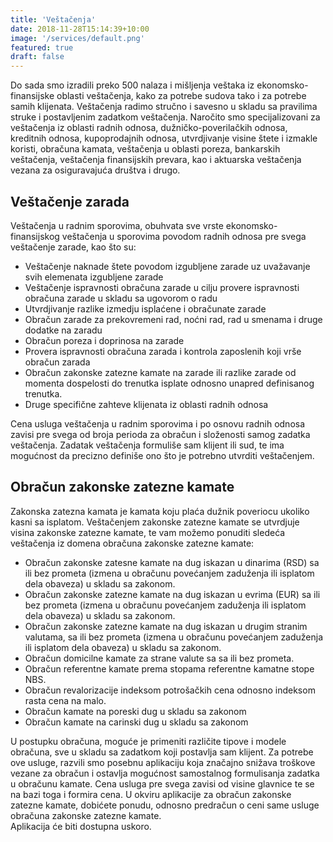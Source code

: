 ```yaml
---
title: 'Veštačenja'
date: 2018-11-28T15:14:39+10:00
image: '/services/default.png'
featured: true
draft: false
---
```


Do sada smo izradili preko 500 nalaza i mišljenja veštaka iz ekonomsko-finansijske oblasti veštačenja, kako za potrebe sudova tako i za potrebe samih klijenata. Veštačenja radimo stručno i savesno u skladu sa pravilima struke i postavljenim zadatkom veštačenja. Naročito smo specijalizovani za veštačenja iz oblasti radnih odnosa, dužničko-poverilačkih odnosa, kreditnih odnosa, kupoprodajnih odnosa, utvrdjivanje visine štete i izmakle koristi, obračuna kamata, veštačenja u oblasti poreza, bankarskih veštačenja, veštačenja finansijskih prevara, kao i aktuarska veštačenja vezana za osiguravajuća društva i drugo.

## Veštačenje zarada

Veštačenja u radnim sporovima, obuhvata sve vrste ekonomsko-finansijskog veštačenja u sporovima povodom radnih odnosa pre svega veštačenje zarade, kao što su:  
- Veštačenje naknade štete povodom izgubljene zarade uz uvažavanje svih elemenata izgubljene zarade  
- Veštačenje ispravnosti obračuna zarade u cilju provere ispravnosti obračuna zarade u skladu sa ugovorom o radu  
- Utvrdjivanje razlike izmedju isplaćene i obračunate zarade  
- Obračun zarade za prekovremeni rad, noćni rad, rad u smenama i druge dodatke na zaradu  
- Obračun poreza i doprinosa na zarade  
- Provera ispravnosti obračuna zarada i kontrola zaposlenih koji vrše obračun zarada  
- Obračun zakonske zatezne kamate na zarade ili razlike zarade od momenta dospelosti do trenutka isplate odnosno unapred definisanog trenutka.
- Druge specifične zahteve klijenata iz oblasti radnih odnosa  

Cena usluga veštačenja u radnim sporovima i po osnovu radnih odnosa zavisi pre svega od broja perioda za obračun i složenosti samog zadatka veštačenja. 
Zadatak veštačenja formuliše sam klijent ili sud, te ima mogućnost da precizno definiše ono što je potrebno utvrditi veštačenjem.  

## Obračun zakonske zatezne kamate
Zakonska zatezna kamata je kamata koju plaća dužnik poveriocu ukoliko kasni sa isplatom. Veštačenjem zakonske zatezne kamate se utvrdjuje visina zakonske zatezne kamate, te vam možemo ponuditi sledeća veštačenja iz domena obračuna zakonske zatezne kamate:  
- Obračun zakonske zatesne kamate na dug iskazan u dinarima (RSD) sa ili bez prometa (izmena u obračunu povećanjem zaduženja ili isplatom dela obaveza) u skladu sa zakonom.  
- Obračun zakonske zatezne kamate na dug iskazan u evrima (EUR) sa ili bez prometa (izmena u obračunu povećanjem zaduženja ili isplatom dela obaveza) u skladu sa zakonom. 
- Obračun zakonske zatezne kamate na dug iskazan u drugim stranim valutama, sa ili bez prometa (izmena u obračunu povećanjem zaduženja ili isplatom dela obaveza) u skladu sa zakonom.  
- Obračun domicilne kamate za strane valute sa sa ili bez prometa.  
- Obračun referentne kamate prema stopama referentne kamatne stope NBS. 
- Obračun revalorizacije indeksom potrošačkih cena odnosno indeksom rasta cena na malo.
- Obračun kamate na poreski dug u skladu sa zakonom
- Obračun kamate na carinski dug u skladu sa zakonom

U postupku obračuna, moguće je primeniti različite tipove i modele obračuna, sve u skladu sa zadatkom koji postavlja sam klijent. Za potrebe ove usluge, razvili smo posebnu aplikaciju koja značajno snižava troškove vezane za obračun i ostavlja mogućnost samostalnog formulisanja zadatka u obračunu kamate. Cena usluga pre svega zavisi od visine glavnice te se na bazi toga i formira cena. U okviru aplikacije za obračun zakonske zatezne kamate, dobićete ponudu, odnosno predračun o ceni same usluge obračuna zakonske zatezne kamate.  
Aplikacija će biti dostupna uskoro.
